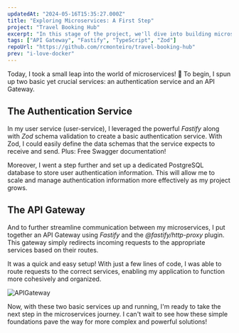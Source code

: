 ```yaml
---
updatedAt: "2024-05-16T15:35:27.000Z"
title: "Exploring Microservices: A First Step"
project: "Travel Booking Hub"
excerpt: "In this stage of the project, we'll dive into building microservices and an API gateway from scratch."
tags: ["API Gateway", "Fastify", "TypeScript", "Zod"]
repoUrl: "https://github.com/rcmonteiro/travel-booking-hub"
prev: "i-love-docker"
---
```


Today, I took a small leap into the world of microservices! 🚀 To begin, I spun up two basic yet crucial services: an authentication service and an API Gateway.

## The Authentication Service

In my user service (user-service), I leveraged the powerful *Fastify* along with *Zod* schema validation to create a basic authentication service. With Zod, I could easily define the data schemas that the service expects to receive and send.
Plus: Free Swagger documentation!

Moreover, I went a step further and set up a dedicated PostgreSQL database to store user authentication information. This will allow me to scale and manage authentication information more effectively as my project grows.

## The API Gateway

And to further streamline communication between my microservices, I put together an API Gateway using *Fastify* and the *@fastify/http-proxy* plugin. This gateway simply redirects incoming requests to the appropriate services based on their routes.

It was a quick and easy setup! With just a few lines of code, I was able to route requests to the correct services, enabling my application to function more cohesively and organized.

![APIGateway](/posts/api-gateway-test.gif)

Now, with these two basic services up and running, I'm ready to take the next step in the microservices journey. I can't wait to see how these simple foundations pave the way for more complex and powerful solutions!